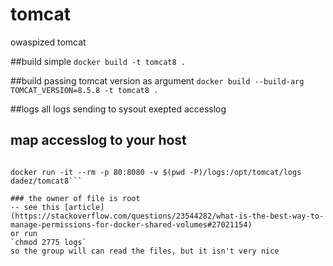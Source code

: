 # tomcat
owaspized tomcat

##build simple
`docker build -t tomcat8 .`

##build passing tomcat version as argument
`docker build --build-arg TOMCAT_VERSION=8.5.8 -t tomcat8 .`

##logs
all logs sending to sysout exepted accesslog

## map accesslog to your host
```mkdir -p logs

docker run -it --rm -p 80:8080 -v $(pwd -P)/logs:/opt/tomcat/logs dadez/tomcat8```

### the owner of file is root
-- see this [article](https://stackoverflow.com/questions/23544282/what-is-the-best-way-to-manage-permissions-for-docker-shared-volumes#27021154)
or run 
`chmod 2775 logs`
so the group will can read the files, but it isn't very nice
